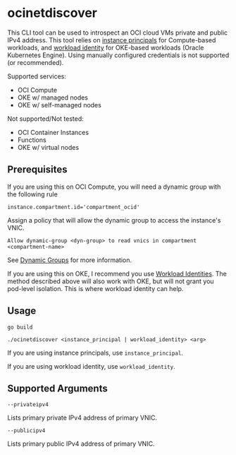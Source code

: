 # ocinetdiscover

This CLI tool can be used to introspect an OCI cloud VMs private and public IPv4 address. This tool relies on [instance principals](https://docs.oracle.com/en-us/iaas/Content/Identity/Tasks/callingservicesfrominstances.htm) for Compute-based workloads, and [workload identity](https://docs.oracle.com/en-us/iaas/Content/ContEng/Tasks/contenggrantingworkloadaccesstoresources.htm) for OKE-based workloads (Oracle Kubernetes Engine). Using manually configured credentials is not supported (or recommended).

Supported services:
* OCI Compute 
* OKE w/ managed nodes
* OKE w/ self-managed nodes

Not supported/Not tested:
* OCI Container Instances
* Functions
* OKE w/ virtual nodes

## Prerequisites

If you are using this on OCI Compute, you will need a dynamic group with the following rule

```
instance.compartment.id='compartment_ocid'
```

Assign a policy that will allow the dynamic group to access the instance's VNIC.

```
Allow dynamic-group <dyn-group> to read vnics in compartment <compartment-name>
```

See [Dynamic Groups](https://docs.oracle.com/en-us/iaas/Content/Identity/Tasks/managingdynamicgroups.htm) for more information.

If you are using this on OKE, I recommend you use [Workload Identities](https://docs.oracle.com/en-us/iaas/Content/ContEng/Tasks/contenggrantingworkloadaccesstoresources.htm). The method described above will also work with OKE, but will not grant you pod-level isolation. This is where workload identity can help.

## Usage

```
go build
```

```
./ocinetdiscover <instance_principal | workload_identity> <arg>
```

If you are using instance principals, use `instance_principal`.

If you are using workload identity, use `workload_identity`.
## Supported Arguments

```
--privateipv4 
```
Lists primary private IPv4 address of primary VNIC.
```
--publicipv4
```
Lists primary public IPv4 address of primary VNIC.  

